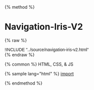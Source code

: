 
{% method %}
# Navigation-Iris-V2
{% raw %}
<div class='styleguidebody'>
<style>
@import url('https://fonts.googleapis.com/css?family=Overpass:100,100i,200,200i,300,300i,400,400i,600,600i,700,700i,800,800i,900,900i&subset=latin-ext');
.styleguidebody {
  font-family: "Overpass", sans-serif;
}
</style>
!INCLUDE "../source/navigation-iris-v2.html"

</div>
{% endraw %}

{% common %}
HTML, CSS, & JS

{% sample lang="html" %}
[import](../source/navigation-iris-v2.html)




{% endmethod %}

